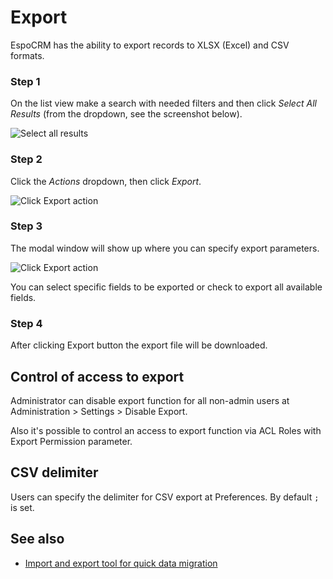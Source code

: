 # Export

EspoCRM has the ability to export records to XLSX (Excel) and CSV formats.

### Step 1

On the list view make a search with needed filters and then click *Select All Results* (from the dropdown, see the screenshot below).

![Select all results](https://raw.githubusercontent.com/espocrm/documentation/master/_static/images/user-guide/export/export-1.png)

### Step 2

Click the *Actions* dropdown, then click *Export*.

![Click Export action](https://raw.githubusercontent.com/espocrm/documentation/master/_static/images/user-guide/export/export-2.png)

### Step 3

The modal window will show up where you can specify export parameters.

![Click Export action](https://raw.githubusercontent.com/espocrm/documentation/master/_static/images/user-guide/export/export-3.png)

You can select specific fields to be exported or check to export all available fields.

### Step 4

After clicking Export button the export file will be downloaded.

## Control of access to export

Administrator can disable export function for all non-admin users at Administration > Settings > Disable Export.

Also it's possible to control an access to export function via ACL Roles with Export Permission parameter.

## CSV delimiter

Users can specify the delimiter for CSV export at Preferences. By default `;` is set.

## See also

* [Import and export tool for quick data migration](https://www.espocrm.com/tips/import-export/)
